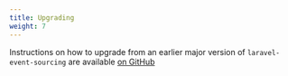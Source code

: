 ```yaml
---
title: Upgrading
weight: 7
---
```


Instructions on how to upgrade from an earlier major version of `laravel-event-sourcing` are available  [on GitHub](https://github.com/spatie/laravel-event-sourcing/blob/main/UPGRADING.md)
